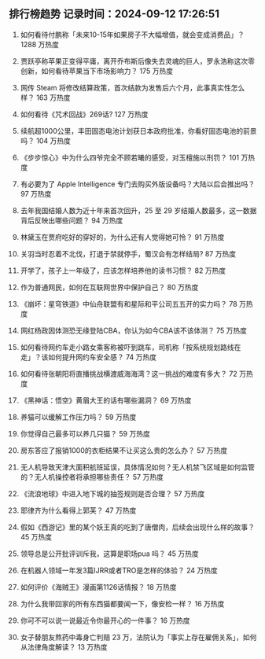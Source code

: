 
## 排行榜趋势 记录时间：2024-09-12 17:26:51
  
  1. 如何看待付鹏称「未来10-15年如果房子不大幅增值，就会变成消费品」？ 1288 万热度
    
  2. 贾跃亭称苹果正变得平庸，离开乔布斯后像失去灵魂的巨人，罗永浩称这次零创新，如何看待苹果当下市场影响力？ 175 万热度
    
  3. 网传 Steam 将修改结算政策，首次结款为发售后六个月，此事真实性怎么样？ 163 万热度
    
  4. 如何看待《咒术回战》269话? 127 万热度
    
  5. 续航超1000公里，丰田固态电池计划获日本政府批准，你看好固态电池的前景吗？ 104 万热度
    
  6. 《步步惊心》中为什么四爷完全不顾若曦的感受，对玉檀施以刑罚？ 101 万热度
    
  7. 有必要为了 Apple Intelligence 专门去购买外版设备吗？大陆以后会推出吗？ 97 万热度
    
  8. 去年我国结婚人数为近十年来首次回升，25 至 29 岁结婚人数最多，这一数据背后反映出哪些问题？ 94 万热度
    
  9. 林黛玉在贾府吃好的穿好的，为什么还有人觉得她可怜？ 91 万热度
    
  10. 关羽当时忍着不北伐，打退于禁就停手，蜀汉会有怎样结局? 87 万热度
    
  11. 开学了，孩子上一年级了，应该怎样培养他的读书习惯？ 82 万热度
    
  12. 作为普通网民，如何在互联网世界中保护自己？ 80 万热度
    
  13. 《崩坏：星穹铁道》中仙舟联盟有和星际和平公司五五开的实力吗？ 78 万热度
    
  14. 网红杨政因体测恐无缘登陆CBA，你认为如今CBA该不该体测？ 75 万热度
    
  15. 如何看待网约车走小路女乘客称被吓到跳车，司机称「按系统规划路线在走」？该如何提升网约车安全感？ 74 万热度
    
  16. 如何看待张朝阳将直播挑战横渡威海海湾？这一挑战的难度有多大？ 72 万热度
    
  17. 《黑神话：悟空》黄眉大王的话有哪些漏洞？ 69 万热度
    
  18. 养猫可以缓解工作压力吗？ 59 万热度
    
  19. 你觉得自己最多可以养几只猫？ 59 万热度
    
  20. 房东答应了报销1000的衣柜结果不让买这么贵的怎么办？ 57 万热度
    
  21. 无人机导致天津大面积航班延误，具体情况如何？无人机禁飞区域是如何监管的？无人机操控者将承担哪些责任？ 57 万热度
    
  22. 《流浪地球》中进入地下城的抽签规则是否合理？ 57 万热度
    
  23. 耶律齐为什么看得上郭芙？ 47 万热度
    
  24. 假如《西游记》里的某个妖王真的吃到了唐僧肉，后续会出现什么样的故事？ 45 万热度
    
  25. 领导总是公开批评训斥我，这算是职场pua 吗？ 45 万热度
    
  26. 在机器人领域一年发3篇IJRR或者TRO是怎样的体验？ 24 万热度
    
  27. 如何评价《海贼王》漫画第1126话情报？ 18 万热度
    
  28. 为什么我带回家的所有东西猫都要闻一下，像安检一样？ 16 万热度
    
  29. 你可不可以说一说最近令你最开心的一件事？ 16 万热度
    
  30. 女子替朋友熬药中毒身亡判赔 23 万，法院认为「事实上存在雇佣关系」，如何从法律角度解读？ 13 万热度
    
